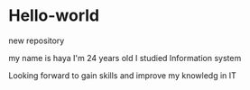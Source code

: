 # Hello-world
new repository

my name is haya I'm 24 years old 
I studied Information system 

Looking forward to gain skills and improve my knowledg in IT
